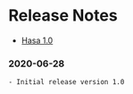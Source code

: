 # Release Notes

- [Hasa 1.0](#version_1_0)

<a name="version_1_0"></a>
### 2020-06-28
    - Initial release version 1.0
